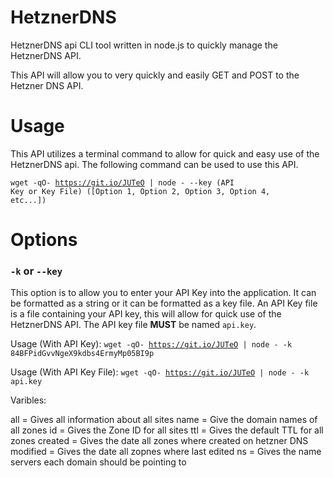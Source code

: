 # HetznerDNS
HetznerDNS api CLI tool written in node.js to quickly manage the HetznerDNS API.

This API will allow you to very quickly and easily GET and POST to the Hetzner DNS API.

# Usage

This API utilizes a terminal command to allow for quick and easy use of the HetznerDNS api.  The following command can be used to use this API. 

<code>wget -qO-  https://git.io/JUTeO | node - --key (API Key or Key File) ([Option 1, Option 2, Option 3, Option 4, etc...])</code>

# Options

### <code>-k</code> or <code>--key</code>

 This option is to allow you to enter your API Key into the application.  It can be formatted as a string or it can be formatted as a key file. An API Key file is a file containing your API key, this will allow for quick use of the HetznerDNS API.  The API key file **MUST** be named <code>api.key</code>.
 
 Usage (With API Key): <code>wget -qO-  https://git.io/JUTeO | node - -k 84BFPidGvvNgeX9kdbs4ErmyMp05BI9p</code>
 
 Usage (With API Key File): <code>wget -qO-  https://git.io/JUTeO | node - -k api.key</code>

Varibles:

all = Gives all information about all sites
name = Give the domain names of all zones
id = Gives the Zone ID for all sites
ttl = Gives the default TTL for all zones
created = Gives the date all zones where created on hetzner DNS
modified = Gives the date all zopnes where last edited
ns = Gives the name servers each domain should be pointing to
